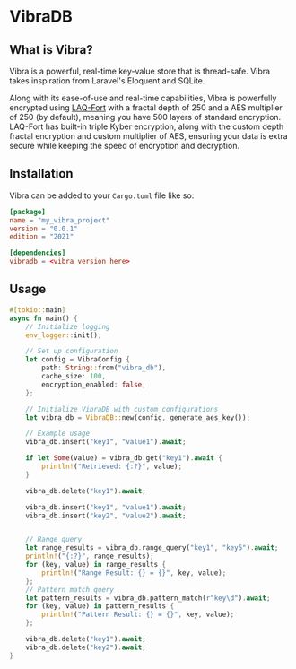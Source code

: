 # VibraDB
## What is Vibra?
Vibra is a powerful, real-time key-value store that is thread-safe. Vibra takes inspiration from Laravel's Eloquent and SQLite.

Along with its ease-of-use and real-time capabilities, Vibra is powerfully encrypted using [LAQ-Fort](https://github.com/zanderlewis/laq-fort) with a fractal depth of 250 and a AES multiplier of 250 (by default), meaning you have 500 layers of standard encryption. LAQ-Fort has built-in triple Kyber encryption, along with the custom depth fractal encryption and custom multiplier of AES, ensuring your data is extra secure while keeping the speed of encryption and decryption.

## Installation
Vibra can be added to your `Cargo.toml` file like so:
```toml
[package]
name = "my_vibra_project"
version = "0.0.1"
edition = "2021"

[dependencies]
vibradb = <vibra_version_here>
```

## Usage
```rs
#[tokio::main]
async fn main() {
    // Initialize logging
    env_logger::init();

    // Set up configuration
    let config = VibraConfig {
        path: String::from("vibra_db"),
        cache_size: 100,
        encryption_enabled: false,
    };

    // Initialize VibraDB with custom configurations
    let vibra_db = VibraDB::new(config, generate_aes_key());

    // Example usage
    vibra_db.insert("key1", "value1").await;

    if let Some(value) = vibra_db.get("key1").await {
        println!("Retrieved: {:?}", value);
    }

    vibra_db.delete("key1").await;

    vibra_db.insert("key1", "value1").await;
    vibra_db.insert("key2", "value2").await;


    // Range query
    let range_results = vibra_db.range_query("key1", "key5").await;
    println!("{:?}", range_results);
    for (key, value) in range_results {
        println!("Range Result: {} = {}", key, value);
    };
    // Pattern match query
    let pattern_results = vibra_db.pattern_match(r"key\d").await;
    for (key, value) in pattern_results {
        println!("Pattern Result: {} = {}", key, value);
    };

    vibra_db.delete("key1").await;
    vibra_db.delete("key2").await;
}
```
